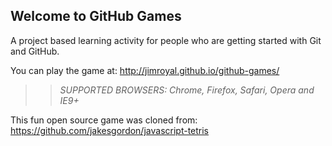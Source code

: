 ## Welcome to GitHub Games

A project based learning activity for people who are getting started with Git and GitHub.

You can play the game at: http://jimroyal.github.io/github-games/

>> _*SUPPORTED BROWSERS*: Chrome, Firefox, Safari, Opera and IE9+_

This fun open source game was cloned from: https://github.com/jakesgordon/javascript-tetris
